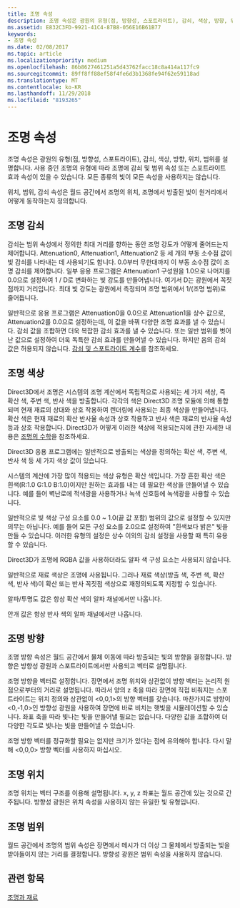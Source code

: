 ```yaml
---
title: 조명 속성
description: 조명 속성은 광원의 유형(점, 방향성, 스포트라이트), 감쇠, 색상, 방향, 위치, 범위를 설명합니다.
ms.assetid: E832C3FD-9921-41C4-87B8-056E16B61B77
keywords:
- 조명 속성
ms.date: 02/08/2017
ms.topic: article
ms.localizationpriority: medium
ms.openlocfilehash: 86b8627461251a5d43762facc18c8a414a117fc9
ms.sourcegitcommit: 89ff8ff88ef58f4fe6d3b1368fe94f62e59118ad
ms.translationtype: MT
ms.contentlocale: ko-KR
ms.lasthandoff: 11/29/2018
ms.locfileid: "8193265"
---
```

# <a name="light-properties"></a>조명 속성


조명 속성은 광원의 유형(점, 방향성, 스포트라이트), 감쇠, 색상, 방향, 위치, 범위를 설명합니다. 사용 중인 조명의 유형에 따라 조명에 감쇠 및 범위 속성 또는 스포트라이트 효과 속성이 있을 수 있습니다. 모든 종류의 빛이 모든 속성을 사용하지는 않습니다.

위치, 범위, 감쇠 속성은 월드 공간에서 조명의 위치, 조명에서 방출된 빛이 원거리에서 어떻게 동작하는지 정의합니다.

## <a name="span-idlightattenuationspanspan-idlightattenuationspanspan-idlightattenuationspanlight-attenuation"></a><span id="Light_Attenuation"></span><span id="light_attenuation"></span><span id="LIGHT_ATTENUATION"></span>조명 감쇠


감쇠는 범위 속성에서 정의한 최대 거리를 향하는 동안 조명 강도가 어떻게 줄어드는지 제어합니다. Attenuation0, Attenuation1, Attenuation2 등 세 개의 부동 소수점 값이 빛 감쇠를 나타내는 데 사용되기도 합니다. 0.0부터 무한대까지 이 부동 소수점 값이 조명 감쇠를 제어합니다. 일부 응용 프로그램은 Attenuation1 구성원을 1.0으로 나머지를 0.0으로 설정하여 1 / D로 변화하는 빛 강도를 만들어냅니다. 여기서 D는 광원에서 꼭짓점까지 거리입니다. 최대 빛 강도는 광원에서 측정되며 조명 범위에서 1/(조명 범위)로 줄어듭니다.

일반적으로 응용 프로그램은 Attenuation0을 0.0으로 Attenuation1을 상수 값으로, Attenuation2를 0.0으로 설정하는데, 이 값을 바꿔 다양한 조명 효과를 낼 수 있습니다. 감쇠 값을 조합하면 더욱 복잡한 감쇠 효과를 낼 수 있습니다. 또는 일반 범위를 벗어난 값으로 설정하여 더욱 독특한 감쇠 효과를 만들어낼 수 있습니다. 하지만 음의 감쇠 값은 허용되지 않습니다. [감쇠 및 스포트라이트 계수](attenuation-and-spotlight-factor.md)를 참조하세요.

## <a name="span-idlightcolorspanspan-idlightcolorspanspan-idlightcolorspanlight-color"></a><span id="Light_Color"></span><span id="light_color"></span><span id="LIGHT_COLOR"></span>조명 색상


Direct3D에서 조명은 시스템의 조명 계산에서 독립적으로 사용되는 세 가지 색상, 즉 확산 색, 주변 색, 반사 색을 방출합니다. 각각의 색은 Direct3D 조명 모듈에 의해 통합되며 현재 재료의 상대와 상호 작용하여 렌더링에 사용되는 최종 색상을 만들어냅니다. 확산 색은 현재 재료의 확산 반사율 속성과 상호 작용하고 반사 색은 재료의 반사율 속성 등과 상호 작용합니다. Direct3D가 어떻게 이러한 색상에 적용되는지에 관한 자세한 내용은 [조명의 수학](mathematics-of-lighting.md)을 참조하세요.

Direct3D 응용 프로그램에는 일반적으로 방출되는 색상을 정의하는 확산 색, 주변 색, 반사 색 등 세 가지 색상 값이 있습니다.

시스템의 계산에 가장 많이 적용되는 색상 유형은 확산 색입니다. 가장 흔한 확산 색은 흰색(R:1.0 G:1.0 B:1.0)이지만 원하는 효과를 내는 데 필요한 색상을 만들어낼 수 있습니다. 예를 들어 벽난로에 적색광을 사용하거나 녹색 신호등에 녹색광을 사용할 수 있습니다.

일반적으로 빛 색상 구성 요소를 0.0 ~ 1.0(끝 값 포함) 범위의 값으로 설정할 수 있지만 의무는 아닙니다. 예를 들어 모든 구성 요소를 2.0으로 설정하여 "흰색보다 밝은" 빛을 만들 수 있습니다. 이러한 유형의 설정은 상수 이외의 감쇠 설정을 사용할 때 특히 유용할 수 있습니다.

Direct3D가 조명에 RGBA 값을 사용하더라도 알파 색 구성 요소는 사용되지 않습니다.

일반적으로 재료 색상은 조명에 사용됩니다. 그러나 재료 색상(방출 색, 주변 색, 확산 색, 반사 색)이 확산 또는 반사 꼭짓점 색상으로 재정의되도록 지정할 수 있습니다.

알파/투명도 값은 항상 확산 색의 알파 채널에서만 나옵니다.

안개 값은 항상 반사 색의 알파 채널에서만 나옵니다.

## <a name="span-idlightdirectionspanspan-idlightdirectionspanspan-idlightdirectionspanlight-direction"></a><span id="Light_Direction"></span><span id="light_direction"></span><span id="LIGHT_DIRECTION"></span>조명 방향


조명 방향 속성은 월드 공간에서 물체 이동에 따라 방출되는 빛의 방향을 결정합니다. 방향은 방향성 광원과 스포트라이트에서만 사용되고 벡터로 설명됩니다.

조명 방향을 벡터로 설정합니다. 장면에서 조명 위치와 상관없이 방향 벡터는 논리적 원점으로부터의 거리로 설명됩니다. 따라서 양의 z 축을 따라 장면에 직접 비춰지는 스포트라이트는 위치 정의와 상관없이 &lt;0,0,1&gt;의 방향 벡터를 갖습니다. 마찬가지로 방향이 &lt;0,-1,0&gt;인 방향성 광원을 사용하여 장면에 바로 비치는 햇빛을 시뮬레이션할 수 있습니다. 좌표 축을 따라 빛나는 빛을 만들어낼 필요는 없습니다. 다양한 값을 조합하여 더 다양한 각도로 빛나는 빛을 만들어낼 수 있습니다.

조명 방향 벡터를 정규화할 필요는 없지만 크기가 있다는 점에 유의해야 합니다. 다시 말해 &lt;0,0,0&gt; 방향 벡터를 사용하지 마십시오.

## <a name="span-idlightpositionspanspan-idlightpositionspanspan-idlightpositionspanlight-position"></a><span id="Light_Position"></span><span id="light_position"></span><span id="LIGHT_POSITION"></span>조명 위치


조명 위치는 벡터 구조를 이용해 설명됩니다. x, y, z 좌표는 월드 공간에 있는 것으로 간주됩니다. 방향성 광원은 위치 속성을 사용하지 않는 유일한 빛 유형입니다.

## <a name="span-idlightrangespanspan-idlightrangespanspan-idlightrangespanlight-range"></a><span id="Light_Range"></span><span id="light_range"></span><span id="LIGHT_RANGE"></span>조명 범위


월드 공간에서 조명의 범위 속성은 장면에서 메시가 더 이상 그 물체에서 방출되는 빛을 받아들이지 않는 거리를 결정합니다. 방향성 광원은 범위 속성을 사용하지 않습니다.

## <a name="span-idrelated-topicsspanrelated-topics"></a><span id="related-topics"></span>관련 항목


[조명과 재료](lights-and-materials.md)

 

 




